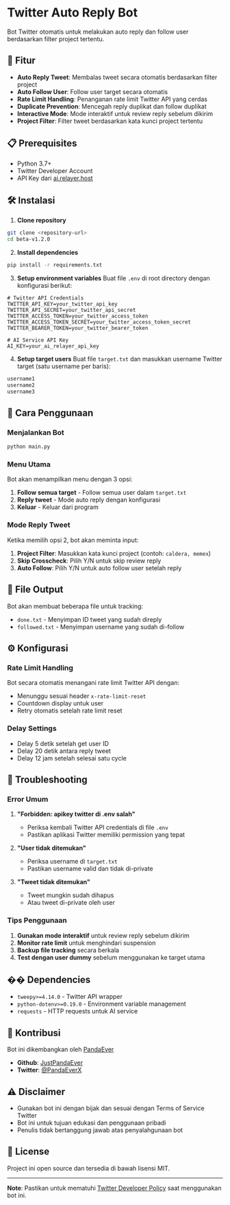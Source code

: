 # Twitter Auto Reply Bot

Bot Twitter otomatis untuk melakukan auto reply dan follow user berdasarkan filter project tertentu.

## 🚀 Fitur

- **Auto Reply Tweet**: Membalas tweet secara otomatis berdasarkan filter project
- **Auto Follow User**: Follow user target secara otomatis
- **Rate Limit Handling**: Penanganan rate limit Twitter API yang cerdas
- **Duplicate Prevention**: Mencegah reply duplikat dan follow duplikat
- **Interactive Mode**: Mode interaktif untuk review reply sebelum dikirim
- **Project Filter**: Filter tweet berdasarkan kata kunci project tertentu

## 📋 Prerequisites

- Python 3.7+
- Twitter Developer Account
- API Key dari [ai.relayer.host](https://ai.relayer.host)

## 🛠️ Instalasi

1. **Clone repository**
```bash
git clone <repository-url>
cd beta-v1.2.0
```

2. **Install dependencies**
```bash
pip install -r requirements.txt
```

3. **Setup environment variables**
Buat file `.env` di root directory dengan konfigurasi berikut:
```env
# Twitter API Credentials
TWITTER_API_KEY=your_twitter_api_key
TWITTER_API_SECRET=your_twitter_api_secret
TWITTER_ACCESS_TOKEN=your_twitter_access_token
TWITTER_ACCESS_TOKEN_SECRET=your_twitter_access_token_secret
TWITTER_BEARER_TOKEN=your_twitter_bearer_token

# AI Service API Key
AI_KEY=your_ai_relayer_api_key
```

4. **Setup target users**
Buat file `target.txt` dan masukkan username Twitter target (satu username per baris):
```txt
username1
username2
username3
```

## 🎯 Cara Penggunaan

### Menjalankan Bot
```bash
python main.py
```

### Menu Utama
Bot akan menampilkan menu dengan 3 opsi:

1. **Follow semua target** - Follow semua user dalam `target.txt`
2. **Reply tweet** - Mode auto reply dengan konfigurasi
3. **Keluar** - Keluar dari program

### Mode Reply Tweet
Ketika memilih opsi 2, bot akan meminta input:

1. **Project Filter**: Masukkan kata kunci project (contoh: `caldera, memex`)
2. **Skip Crosscheck**: Pilih Y/N untuk skip review reply
3. **Auto Follow**: Pilih Y/N untuk auto follow user setelah reply

## 📁 File Output

Bot akan membuat beberapa file untuk tracking:

- `done.txt` - Menyimpan ID tweet yang sudah direply
- `followed.txt` - Menyimpan username yang sudah di-follow

## ⚙️ Konfigurasi

### Rate Limit Handling
Bot secara otomatis menangani rate limit Twitter API dengan:
- Menunggu sesuai header `x-rate-limit-reset`
- Countdown display untuk user
- Retry otomatis setelah rate limit reset

### Delay Settings
- Delay 5 detik setelah get user ID
- Delay 20 detik antara reply tweet
- Delay 12 jam setelah selesai satu cycle

## 🔧 Troubleshooting

### Error Umum

1. **"Forbidden: apikey twitter di .env salah"**
   - Periksa kembali Twitter API credentials di file `.env`
   - Pastikan aplikasi Twitter memiliki permission yang tepat

2. **"User tidak ditemukan"**
   - Periksa username di `target.txt`
   - Pastikan username valid dan tidak di-private

3. **"Tweet tidak ditemukan"**
   - Tweet mungkin sudah dihapus
   - Atau tweet di-private oleh user

### Tips Penggunaan

1. **Gunakan mode interaktif** untuk review reply sebelum dikirim
2. **Monitor rate limit** untuk menghindari suspension
3. **Backup file tracking** secara berkala
4. **Test dengan user dummy** sebelum menggunakan ke target utama

## �� Dependencies

- `tweepy>=4.14.0` - Twitter API wrapper
- `python-dotenv>=0.19.0` - Environment variable management
- `requests` - HTTP requests untuk AI service

## 🤝 Kontribusi

Bot ini dikembangkan oleh [PandaEver](https://github.com/JustPandaEver)

- **Github**: [JustPandaEver](https://github.com/JustPandaEver)
- **Twitter**: [@PandaEverX](https://twitter.com/PandaEverX)

## ⚠️ Disclaimer

- Gunakan bot ini dengan bijak dan sesuai dengan Terms of Service Twitter
- Bot ini untuk tujuan edukasi dan penggunaan pribadi
- Penulis tidak bertanggung jawab atas penyalahgunaan bot

## 📄 License

Project ini open source dan tersedia di bawah lisensi MIT.

---

**Note**: Pastikan untuk mematuhi [Twitter Developer Policy](https://developer.twitter.com/en/developer-terms/agreement-and-policy) saat menggunakan bot ini.
